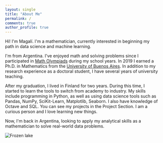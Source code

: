 ```yaml
---
layout: single
title: "About Me"
permalink: /
comments: true
author_profile: true
---
```


Hi! I'm Magalí. I'm a mathematician, currently interested in beginning my path in data science and machine learning. 

I'm from Argentina. I've enjoyed math and solving problems since I participated in [Math Olympiads](https://oma.org.ar) during my school years. 
In 2019 I earned a Ph.D. in Mathematics from the [University of Buenos Aires](https://web.dm.uba.ar/). In addition to my research experience as a 
doctoral student, I have several years of university teaching.

After my graduation, I lived in Finland for two years. During this time, I started to learn the tools to switch from academy to industry. My skills include programming in Python, as well as using data science tools such as Pandas, NumPy, SciKit-Learn, Matplotlib, Seaborn. I also have knowledge of Octave and SQL. You can see my projects in the Project Section. I am a curious person and I love learning new things.

Now, I'm back in Argentina, looking to apply my analytical skills as a mathematician to solve real-world data problems.

![Frozen lake](/others/lake.JPG)

